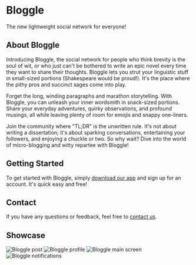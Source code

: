 # Bloggle 
The new lightweight social network for everyone!

## About Bloggle

Introducing Bloggle, the social network for people who think brevity is the soul of wit, 
or who just can't be bothered to write an epic novel every time they want to share their thoughts.
Bloggle lets you strut your linguistic stuff in small-sized portions (Shakespeare would be proud!).
It's the place where the pithy pros and succinct sages come into play.

Forget the long, winding paragraphs and marathon storytelling. With Bloggle, you can unleash your inner wordsmith in snack-sized portions.
Share your everyday adventures, quirky observations, and profound musings, all while leaving plenty of room for emojis and snappy one-liners.

Join the community where "TL;DR" is the unwritten rule. 
It's not about writing a dissertation; it's about sparking conversations,
entertaining your followers, and enjoying a chuckle or two. So why wait? 
Dive into the world of micro-blogging and witty repartee with Bloggle!

## Getting Started

To get started with Bloggle, simply [download our app](#) and sign up for an account. It's quick easy and free!

## Contact

If you have any questions or feedback, feel free to [contact us](mailto:fylora189@gmail.com).

## Showcase

![Bloggle post](https://i.imgur.com/FLUz4mi.png)
![Bloggle profile](https://i.imgur.com/zRjrxKk.png)
![Bloggle main screen](https://i.imgur.com/znFcJDb.png)
![Bloggle notifications](https://i.imgur.com/b0ugFGs.png)       